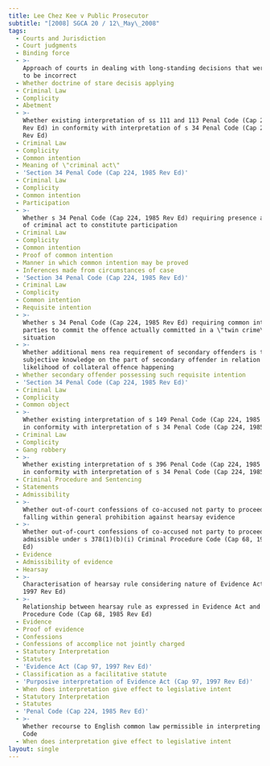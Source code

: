 ```yaml
---
title: Lee Chez Kee v Public Prosecutor
subtitle: "[2008] SGCA 20 / 12\_May\_2008"
tags:
  - Courts and Jurisdiction
  - Court judgments
  - Binding force
  - >-
    Approach of courts in dealing with long-standing decisions that were shown
    to be incorrect
  - Whether doctrine of stare decisis applying
  - Criminal Law
  - Complicity
  - Abetment
  - >-
    Whether existing interpretation of ss 111 and 113 Penal Code (Cap 224, 1985
    Rev Ed) in conformity with interpretation of s 34 Penal Code (Cap 224, 1985
    Rev Ed)
  - Criminal Law
  - Complicity
  - Common intention
  - Meaning of \"criminal act\"
  - 'Section 34 Penal Code (Cap 224, 1985 Rev Ed)'
  - Criminal Law
  - Complicity
  - Common intention
  - Participation
  - >-
    Whether s 34 Penal Code (Cap 224, 1985 Rev Ed) requiring presence at scene
    of criminal act to constitute participation
  - Criminal Law
  - Complicity
  - Common intention
  - Proof of common intention
  - Manner in which common intention may be proved
  - Inferences made from circumstances of case
  - 'Section 34 Penal Code (Cap 224, 1985 Rev Ed)'
  - Criminal Law
  - Complicity
  - Common intention
  - Requisite intention
  - >-
    Whether s 34 Penal Code (Cap 224, 1985 Rev Ed) requiring common intention of
    parties to commit the offence actually committed in a \"twin crime\"
    situation
  - >-
    Whether additional mens rea requirement of secondary offenders is that of
    subjective knowledge on the part of secondary offender in relation to the
    likelihood of collateral offence happening
  - Whether secondary offender possessing such requisite intention
  - 'Section 34 Penal Code (Cap 224, 1985 Rev Ed)'
  - Criminal Law
  - Complicity
  - Common object
  - >-
    Whether existing interpretation of s 149 Penal Code (Cap 224, 1985 Rev Ed)
    in conformity with interpretation of s 34 Penal Code (Cap 224, 1985 Rev Ed)
  - Criminal Law
  - Complicity
  - Gang robbery
  - >-
    Whether existing interpretation of s 396 Penal Code (Cap 224, 1985 Rev Ed)
    in conformity with interpretation of s 34 Penal Code (Cap 224, 1985 Rev Ed)
  - Criminal Procedure and Sentencing
  - Statements
  - Admissibility
  - >-
    Whether out-of-court confessions of co-accused not party to proceedings
    falling within general prohibition against hearsay evidence
  - >-
    Whether out-of-court confessions of co-accused not party to proceedings
    admissible under s 378(1)(b)(i) Criminal Procedure Code (Cap 68, 1985 Rev
    Ed)
  - Evidence
  - Admissibility of evidence
  - Hearsay
  - >-
    Characterisation of hearsay rule considering nature of Evidence Act (Cap 97,
    1997 Rev Ed)
  - >-
    Relationship between hearsay rule as expressed in Evidence Act and Criminal
    Procedure Code (Cap 68, 1985 Rev Ed)
  - Evidence
  - Proof of evidence
  - Confessions
  - Confessions of accomplice not jointly charged
  - Statutory Interpretation
  - Statutes
  - 'Evidence Act (Cap 97, 1997 Rev Ed)'
  - Classification as a facilitative statute
  - 'Purposive interpretation of Evidence Act (Cap 97, 1997 Rev Ed)'
  - When does interpretation give effect to legislative intent
  - Statutory Interpretation
  - Statutes
  - 'Penal Code (Cap 224, 1985 Rev Ed)'
  - >-
    Whether recourse to English common law permissible in interpreting Penal
    Code
  - When does interpretation give effect to legislative intent
layout: single
---
```


